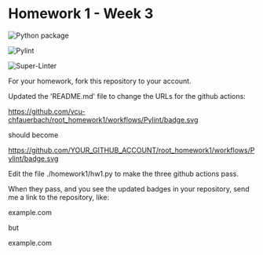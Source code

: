 # Homework 1 - Week 3

![Python package](https://github.com/vcu-oakesn/root_homework1/workflows/Python%20package/badge.svg)

![Pylint](https://github.com/vcu-oakesn/root_homework1/workflows/Pylint/badge.svg)

![Super-Linter](https://github.com/vcu-oakesn/root_homework1/workflows/Super-Linter/badge.svg)

For your homework, fork this repository to your account.

Updated the 'README.md' file to change the URLs for the github actions:

https://github.com/vcu-chfauerbach/root_homework1/workflows/Pylint/badge.svg

should become

https://github.com/YOUR_GITHUB_ACCOUNT/root_homework1/workflows/Pylint/badge.svg

Edit the file ./homework1/hw1.py to make the three github actions pass.

When they pass, and you see the updated badges in your repository, send me a link to the repository, like:

example.com

but

example.com
